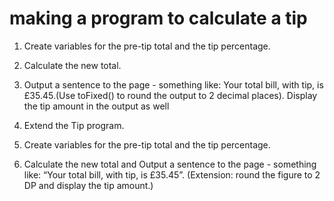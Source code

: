 <h1> making a program to calculate a tip </h1>
<ol>
<li>
<p>Create variables for the pre-tip total and the tip percentage.</p>
</li>
<li>
<p>Calculate the new total.</p>
</li>
<li>
<p>Output a sentence to the page - something like:
Your total bill, with tip, is £35.45.(Use toFixed() to round the output to 2 decimal places). Display the tip amount in the output as well</p>
</li>
<li>
<p>Extend the Tip program.</p>
</li>
<li>
<p>Create variables for the pre-tip total and the tip percentage.</p>
</li>
<li>
<p>Calculate the new total and Output a sentence to the page - something like:
“Your total bill, with tip, is £35.45”. (Extension: round the figure to 2 DP and display the tip amount.)</p>
</li>
</ol>

<script>
    const preTip = 178.39;
const tipPercent = 27;
const tip = tipPercent * preTip / 100;
const total = preTip - tip;

document.write(`Your total bill, with  tip is £${total.toFixed(2)}`);

const firstTip = 178.39;
const Percent = 27;
const extra = Percent * firstTip / 100;
const sum = firstTip - extra;

document.write(`"Your total bill, with  tip is £${total.toFixed(2)}"`);

</script>


